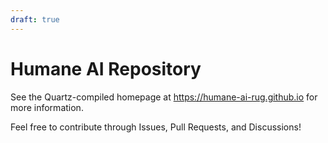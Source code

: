 ```yaml
---
draft: true
---
```

# Humane AI Repository

See the Quartz-compiled homepage at <https://humane-ai-rug.github.io> for more information.

Feel free to contribute through Issues, Pull Requests, and Discussions!
